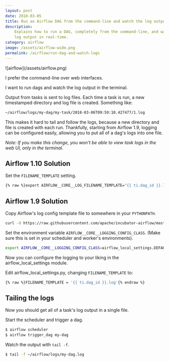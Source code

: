 ```yaml
---
layout: post
date: 2018-03-05
title: Run an Airflow DAG from the command-line and watch the log output
description:
    Explains how to run a DAG, completely from the command-line, and watch the
    log output in real-time.
category: airflow
image: /assets/airflow-wide.png
permalink: /airflow/run-dag-and-watch-logs
---
```

<div class="wide-logos" markdown="1">
![airflow](/assets/airflow.png)
</div>

I prefer the command-line over web interfaces.

I want to run dags and watch the log output in the terminal.

Output from tasks is sent to log files. Each time a task is run, a new
timestamped directory and log file is created. Something like:

```sh
~/airflow/logs/my-dag/my-task/2018-03-06T09:59:10.427477/1.log
```

This makes it hard to tail and follow the logs, because a new directory and
file is created with each run. Thankfully, starting from Airflow 1.9, logging
can be configured easily, allowing you to put all of a dag's logs into one
file.

_Note: If you make this change, you won't be able to view task logs in the web
UI, only in the terminal._

## Airflow 1.10 Solution

Set the `FILENAME_TEMPLATE` setting.

```sh
{% raw %}export AIRFLOW__CORE__LOG_FILENAME_TEMPLATE="{{ ti.dag_id }}.log"{% endraw %}
```

## Airflow 1.9 Solution

Copy Airflow's log config template file to somewhere in your `PYTHONPATH`.
```sh
curl -O https://raw.githubusercontent.com/apache/incubator-airflow/master/airflow/config_templates/airflow_local_settings.py
```

Set the environment variable `AIRFLOW__CORE__LOGGING_CONFIG_CLASS`. (Make sure
this is set in your scheduler and worker's environments).
```sh
export AIRFLOW__CORE__LOGGING_CONFIG_CLASS=airflow_local_settings.DEFAULT_LOGGING_CONFIG
```

Now you can configure the logging to your liking in the airflow_local_settings
module.

Edit airflow_local_settings.py, changing `FILENAME_TEMPLATE` to:
```sh
{% raw %}FILENAME_TEMPLATE = '{{ ti.dag_id }}.log'{% endraw %}
```

## Tailing the logs

Now you should get all of a task's log output in a single file.

Start the scheduler and trigger a dag.
```sh
$ airflow scheduler
$ airflow trigger_dag my-dag
```

Watch the output with `tail -f`.

```sh
$ tail -f ~/airflow/logs/my-dag.log
```
